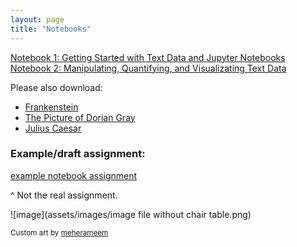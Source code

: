 ```yaml
---
layout: page
title: "Notebooks"
---
```


[Notebook 1: Getting Started with Text Data and Jupyter Notebooks](notebooks/notebook1_getting_started_with_text_data_and_jupyter_notebooks.ipynb)
[Notebook 2: Manipulating, Quantifying, and Visualizating Text Data](notebooks/soc128d_notebook_2_manipulating_quantifying_visualizing_text_data.ipynb.ipynb)

Please also download:
- [Frankenstein](notebooks/frankenstein.txt)
- [The Picture of Dorian Gray](notebooks/picture_of_dorian_gray.txt)
- [Julius Caesar](notebooks/julius_caesar.txt)

### Example/draft assignment:
[example notebook assignment](notebooks/soc128d_example_notebook_6_21.pdf)

^ Not the real assignment.

![image](assets/images/image file without chair table.png)

<sub>Custom art by [meherameem](https://www.fiverr.com/meherameem)</sub>
